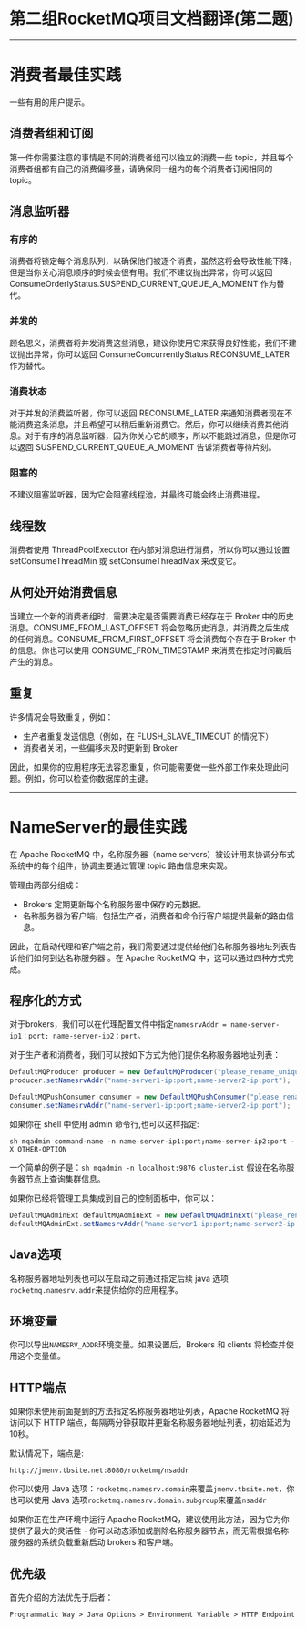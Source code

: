 # 第二组RocketMQ项目文档翻译(第二题)
***

# 消费者最佳实践
一些有用的用户提示。

## 消费者组和订阅
第一件你需要注意的事情是不同的消费者组可以独立的消费一些 topic，并且每个消费者组都有自己的消费偏移量，请确保同一组内的每个消费者订阅相同的 topic。

## 消息监听器

### 有序的
消费者将锁定每个消息队列，以确保他们被逐个消费，虽然这将会导致性能下降，但是当你关心消息顺序的时候会很有用。我们不建议抛出异常，你可以返回 ConsumeOrderlyStatus.SUSPEND\_CURRENT\_QUEUE\_A\_MOMENT 作为替代。

### 并发的
顾名思义，消费者将并发消费这些消息，建议你使用它来获得良好性能，我们不建议抛出异常，你可以返回 ConsumeConcurrentlyStatus.RECONSUME\_LATER 作为替代。

### 消费状态
对于并发的消费监听器，你可以返回 RECONSUME\_LATER 来通知消费者现在不能消费这条消息，并且希望可以稍后重新消费它。然后，你可以继续消费其他消息。对于有序的消息监听器，因为你关心它的顺序，所以不能跳过消息，但是你可以返回 SUSPEND\_CURRENT\_QUEUE\_A\_MOMENT 告诉消费者等待片刻。

### 阻塞的
不建议阻塞监听器，因为它会阻塞线程池，并最终可能会终止消费进程。

## 线程数
消费者使用 ThreadPoolExecutor 在内部对消息进行消费，所以你可以通过设置 setConsumeThreadMin 或 setConsumeThreadMax 来改变它。

## 从何处开始消费信息
当建立一个新的消费者组时，需要决定是否需要消费已经存在于 Broker 中的历史消息。CONSUME\_FROM\_LAST\_OFFSET 将会忽略历史消息，并消费之后生成的任何消息。CONSUME\_FROM\_FIRST\_OFFSET 将会消费每个存在于 Broker 中的信息。你也可以使用 CONSUME\_FROM\_TIMESTAMP 来消费在指定时间戳后产生的消息。

## 重复
许多情况会导致重复，例如：

* 生产者重复发送信息（例如，在 FLUSH\_SLAVE\_TIMEOUT 的情况下）
* 消费者关闭，一些偏移未及时更新到 Broker

因此，如果你的应用程序无法容忍重复，你可能需要做一些外部工作来处理此问题。例如，你可以检查你数据库的主键。 

***

# NameServer的最佳实践
在 Apache RocketMQ 中，名称服务器（name servers）被设计用来协调分布式系统中的每个组件，协调主要通过管理 topic 路由信息来实现。

管理由两部分组成：

* Brokers 定期更新每个名称服务器中保存的元数据。
* 名称服务器为客户端，包括生产者，消费者和命令行客户端提供最新的路由信息​​。

因此，在启动代理和客户端之前，我们需要通过提供给他们名称服务器地址列表告诉他们如何到达名称服务器 。在 Apache RocketMQ 中，这可以通过四种方式完成。

## 程序化的方式
对于brokers，我们可以在代理配置文件中指定```namesrvAddr = name-server-ip1：port; name-server-ip2：port```。

对于生产者和消费者，我们可以按如下方式为他们提供名称服务器地址列表：

```java
DefaultMQProducer producer = new DefaultMQProducer("please_rename_unique_group_name");
producer.setNamesrvAddr("name-server1-ip:port;name-server2-ip:port");

DefaultMQPushConsumer consumer = new DefaultMQPushConsumer("please_rename_unique_group_name");
consumer.setNamesrvAddr("name-server1-ip:port;name-server2-ip:port");
```

如果你在 shell 中使用 admin 命令行,也可以这样指定:

```shell
sh mqadmin command-name -n name-server-ip1:port;name-server-ip2:port -X OTHER-OPTION
```

一个简单的例子是：```sh mqadmin -n localhost:9876 clusterList``` 假设在名称服务器节点上查询集群信息。

如果你已经将管理工具集成到自己的控制面板中，你可以：

```java
DefaultMQAdminExt defaultMQAdminExt = new DefaultMQAdminExt("please_rename_unique_group_name");
defaultMQAdminExt.setNamesrvAddr("name-server1-ip:port;name-server2-ip:port");
```

## Java选项
名称服务器地址列表也可以在启动之前通过指定后续 java 选项```rocketmq.namesrv.addr```来提供给你的应用程序。

## 环境变量
你可以导出```NAMESRV_ADDR```环境变量。如果设置后，Brokers 和 clients 将检查并使用这个变量值。

## HTTP端点

如果你未使用前面提到的方法指定名称服务器地址列表，Apache RocketMQ 将访问以下 HTTP 端点，每隔两分钟获取并更新名称服务器地址列表，初始延迟为10秒。

默认情况下，端点是:

```http://jmenv.tbsite.net:8080/rocketmq/nsaddr```

你可以使用 Java 选项：`rocketmq.namesrv.domain`来覆盖`jmenv.tbsite.net`，你也可以使用 Java 选项`rocketmq.namesrv.domain.subgroup`来覆盖`nsaddr`

如果你正在生产环境中运行 Apache RocketMQ，建议使用此方法，因为它为你提供了最大的灵活性 - 你可以动态添加或删除名称服务器节点，而无需根据名称服务器的系统负载重新启动 brokers 和客户端。

## 优先级
首先介绍的方法优先于后者：

```Programmatic Way > Java Options > Environment Variable > HTTP Endpoint```